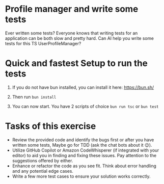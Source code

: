 # Profile manager and write some tests

Ever written some tests? Everyone knows that writing tests for an application can be both slow and pretty hard.
Can AI help you write some tests for this TS UserProfileManager?

# Quick and fastest Setup to run the tests

1. If you do not have bun installed, you can install it here:
   https://bun.sh/

2. Then run `bun install`

3. You can now start. You have 2 scripts of choice `bun run tsc` or `bun test`

# Tasks of this exercise

- Review the provided code and identify the bugs first or after you have written some tests, Maybe go for TDD (ask the chat bots about it 😉).
- Utilize GitHub Copilot or Amazon CodeWhisperer (if integrated with your editor) to aid you in finding and fixing these issues. Pay attention to the suggestions offered by either.
- Enhance or refactor the code as you see fit. Think about error handling and any potential edge cases.
- Write a few more test cases to ensure your solution works correctly.
